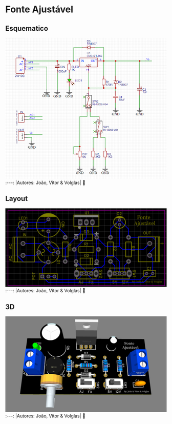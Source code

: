 # Fonte Ajustável
## Esquematico 
![Fonte Ajustavel](https://github.com/Jhony2006/Fonte-Ajustavel/blob/main/Esquem%C3%A1tico.png?raw=true)
:---:
|Autores: João, Vitor & Volglas|
👾
## Layout
![](https://github.com/Jhony2006/Fonte-Ajustavel/blob/main/Layout.png?raw=true)
:---:
|Autores: João, Vitor & Volglas|
👾
## 3D
![](https://github.com/Jhony2006/Fonte-Ajustavel/blob/main/3D.png?raw=true)
:---:
|Autores: João, Vitor & Volglas|
👾
